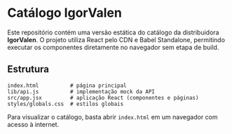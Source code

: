 # Catálogo IgorValen

Este repositório contém uma versão estática do catálogo da distribuidora **IgorValen**. O projeto utiliza React pelo CDN e Babel Standalone, permitindo executar os componentes diretamente no navegador sem etapa de build.

## Estrutura

```
index.html          # página principal
lib/api.js          # implementação mock da API
src/app.jsx         # aplicação React (componentes e páginas)
styles/globals.css  # estilos globais
```

Para visualizar o catálogo, basta abrir `index.html` em um navegador com acesso à internet.
